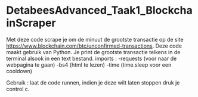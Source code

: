 # DetabeesAdvanced_Taak1_BlockchainScraper
Met deze code scrape je om de minuut de grootste transactie op de site https://www.blockchain.com/btc/unconfirmed-transactions. Deze code maakt gebruik van Python. Je print de grootste transactie telkens in de terminal alsook in een text bestand.
imports : 
          -requests (voor naar de webpagina te gaan)
          -bs4 (html te lezen)
          -time (time.sleep voor een cooldown)
          
Gebruik : 
  laat de code runnen, indien je deze wilt laten stoppen druk je control c.
      
